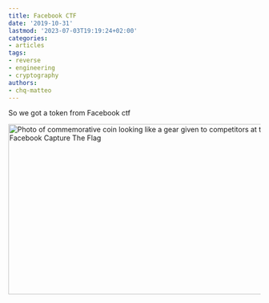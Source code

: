```yaml
---
title: Facebook CTF
date: '2019-10-31'
lastmod: '2023-07-03T19:19:24+02:00'
categories:
- articles
tags:
- reverse
- engineering
- cryptography
authors:
- chq-matteo
---
```


So we got a token from Facebook ctf

<img class="img-responsive" src="/fbctf19/facebook_coin.jpg" alt="Photo of commemorative coin looking like a gear given to competitors at the 2019 Facebook Capture The Flag" width="603" height="339.183">
